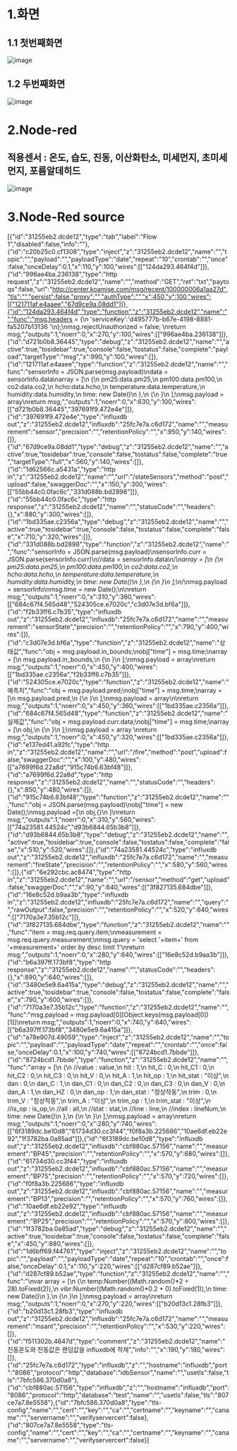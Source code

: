 # 1.화면
## 1.1 첫번째화면
![image](https://user-images.githubusercontent.com/105696818/168772361-0de4a9bd-bfbd-437f-bdfc-a5054492ec5b.png)
## 1.2 두번째화면
![image](https://user-images.githubusercontent.com/105696818/168772634-3477427f-18db-4e3b-a4ce-b9a7aff56655.png)

# 2.Node-red
## 적용센서 : 온도, 습도, 진동, 이산화탄소, 미세먼지, 초미세먼지, 포름알데히드
![image](https://user-images.githubusercontent.com/105696818/168933848-4efd4ee8-5d33-428d-97b7-1c5e7f2a3632.png)


# 3.Node-Red source
[{"id":"31255eb2.dcde12","type":"tab","label":"Flow 1","disabled":false,"info":""},{"id":"c20b25c0.cf1308","type":"inject","z":"31255eb2.dcde12","name":"","topic":"","payload":"","payloadType":"date","repeat":"10","crontab":"","once":false,"onceDelay":0.1,"x":110,"y":100,"wires":[["124da293.464f4d"]]},{"id":"996ae4ba.236138","type":"http request","z":"31255eb2.dcde12","name":"","method":"GET","ret":"txt","paytoqs":false,"url":"http://center.koamise.com/msg/recent/100000006a1aa27d","tls":"","persist":false,"proxy":"","authType":"","x":450,"y":100,"wires":[["121711af.e4aaee","67d9ce9a.08dd1"]]},{"id":"124da293.464f4d","type":"function","z":"31255eb2.dcde12","name":"","func":"msg.headers = {\n    'serviceKey':'d495777b-b67e-4198-8881-fa5207b13136 '\n};\nmsg.rejectUnauthorized = false; \nreturn msg;","outputs":1,"noerr":0,"x":270,"y":100,"wires":[["996ae4ba.236138"]]},{"id":"d721b0b8.36445","type":"debug","z":"31255eb2.dcde12","name":"","active":true,"tosidebar":true,"console":false,"tostatus":false,"complete":"payload","targetType":"msg","x":990,"y":100,"wires":[]},{"id":"121711af.e4aaee","type":"function","z":"31255eb2.dcde12","name":"","func":"sensorInfo = JSON.parse(msg.payload)\ndata = sensorInfo.data\narray = [\n            {\n                pm25:data.pm25,\n                pm100:data.pm100,\n                co2:data.co2,\n                hcho:data.hcho,\n                temperature:data.temperature,\n                humidity:data.humidity,\n                time: new Date()\n            },\n            {\n            }\n        ];\nmsg.payload = array\nreturn msg;","outputs":1,"noerr":0,"x":630,"y":100,"wires":[["d721b0b8.36445","397691f9.472e4e"]]},{"id":"397691f9.472e4e","type":"influxdb out","z":"31255eb2.dcde12","influxdb":"25fc7e7a.c6d172","name":"","measurement":"sensor","precision":"","retentionPolicy":"","x":950,"y":140,"wires":[]},{"id":"67d9ce9a.08dd1","type":"debug","z":"31255eb2.dcde12","name":"","active":true,"tosidebar":true,"console":false,"tostatus":false,"complete":"true","targetType":"full","x":560,"y":140,"wires":[]},{"id":"1d62566c.a5431a","type":"http in","z":"31255eb2.dcde12","name":"","url":"/stateSensors","method":"post","upload":false,"swaggerDoc":"","x":150,"y":300,"wires":[["55bb44c0.0fac6c","331d088b.bd2898"]]},{"id":"55bb44c0.0fac6c","type":"http response","z":"31255eb2.dcde12","name":"","statusCode":"","headers":{},"x":880,"y":300,"wires":[]},{"id":"1bd335ae.c2356a","type":"debug","z":"31255eb2.dcde12","name":"","active":true,"tosidebar":true,"console":false,"tostatus":false,"complete":"false","x":710,"y":320,"wires":[]},{"id":"331d088b.bd2898","type":"function","z":"31255eb2.dcde12","name":"","func":"sensorInfo = JSON.parse(msg.payload)\nsensorInfo.curr = JSON.parse(sensorInfo.curr)\n//data = sensorInfo.data\n/*\narray = [\n            {\n                pm25:data.pm25,\n                pm100:data.pm100,\n                co2:data.co2,\n                hcho:data.hcho,\n                temperature:data.temperature,\n                humidity:data.humidity,\n                time: new Date()\n            },\n            {\n            }\n        ];\n*/\nmsg.payload = sensorInfo\nmsg.time = new Date();\n\nreturn msg;","outputs":1,"noerr":0,"x":310,"y":360,"wires":[["684c67f4.565d48","524305ce.e7020c","c3d07e3d.bf6a"]]},{"id":"f2b33ff6.c7b35","type":"influxdb out","z":"31255eb2.dcde12","influxdb":"25fc7e7a.c6d172","name":"","measurement":"sensorState","precision":"","retentionPolicy":"","x":790,"y":400,"wires":[]},{"id":"c3d07e3d.bf6a","type":"function","z":"31255eb2.dcde12","name":"상태값","func":"obj = msg.payload.in_bounds;\nobj[\"time\"] = msg.time;\narray = [\n            msg.payload.in_bounds,\n            {\n            }\n        ];\nmsg.payload = array\nreturn msg;","outputs":1,"noerr":0,"x":450,"y":400,"wires":[["1bd335ae.c2356a","f2b33ff6.c7b35"]]},{"id":"524305ce.e7020c","type":"function","z":"31255eb2.dcde12","name":"예측치","func":"obj = msg.payload.pred;\nobj[\"time\"] = msg.time;\narray = [\n            msg.payload.pred,\n            {\n            }\n        ];\nmsg.payload = array\n\nreturn msg;","outputs":1,"noerr":0,"x":450,"y":360,"wires":[["1bd335ae.c2356a"]]},{"id":"684c67f4.565d48","type":"function","z":"31255eb2.dcde12","name":"실제값","func":"obj = msg.payload.curr.data;\nobj[\"time\"] = msg.time;\narray = [\n            obj,\n            {\n            }\n        ];\nmsg.payload = array \nreturn msg;","outputs":1,"noerr":0,"x":450,"y":320,"wires":[["1bd335ae.c2356a"]]},{"id":"e137ed41.a92fc","type":"http in","z":"31255eb2.dcde12","name":"","url":"/fire","method":"post","upload":false,"swaggerDoc":"","x":100,"y":480,"wires":[["a7699f6d.22a8d","915c74b6.63bf48"]]},{"id":"a7699f6d.22a8d","type":"http response","z":"31255eb2.dcde12","name":"","statusCode":"","headers":{},"x":850,"y":480,"wires":[]},{"id":"915c74b6.63bf48","type":"function","z":"31255eb2.dcde12","name":"","func":"obj = JSON.parse(msg.payload)\nobj[\"time\"] = new Date();\nmsg.payload =[\n    obj,{}\n    ]\nreturn msg;","outputs":1,"noerr":0,"x":310,"y":560,"wires":[["74a23581.44524c","d93b6844.65b3b8"]]},{"id":"d93b6844.65b3b8","type":"debug","z":"31255eb2.dcde12","name":"","active":true,"tosidebar":true,"console":false,"tostatus":false,"complete":"false","x":510,"y":520,"wires":[]},{"id":"74a23581.44524c","type":"influxdb out","z":"31255eb2.dcde12","influxdb":"25fc7e7a.c6d172","name":"","measurement":"fireState","precision":"","retentionPolicy":"","x":580,"y":560,"wires":[]},{"id":"6e292cbc.ac8474","type":"http in","z":"31255eb2.dcde12","name":"","url":"/sensor","method":"get","upload":false,"swaggerDoc":"","x":90,"y":640,"wires":[["3f827135.684dbe"]]},{"id":"16e8c52d.b9aa3b","type":"influxdb in","z":"31255eb2.dcde12","influxdb":"25fc7e7a.c6d172","name":"","query":"","rawOutput":false,"precision":"","retentionPolicy":"","x":520,"y":640,"wires":[["7170a3e7.35b12c"]]},{"id":"3f827135.684dbe","type":"function","z":"31255eb2.dcde12","name":"","func":"item = msg.req.query.item;\nmeasurement = msg.req.query.measurement;\nmsg.query = 'select '+item+' from '+measurement+' order by desc limit 1'\nreturn msg;","outputs":1,"noerr":0,"x":280,"y":640,"wires":[["16e8c52d.b9aa3b"]]},{"id":"b6a397ff.173bf8","type":"http response","z":"31255eb2.dcde12","name":"","statusCode":"","headers":{},"x":890,"y":640,"wires":[]},{"id":"3480e5e9.6a415a","type":"debug","z":"31255eb2.dcde12","name":"","active":true,"tosidebar":true,"console":false,"tostatus":false,"complete":"false","x":790,"y":600,"wires":[]},{"id":"7170a3e7.35b12c","type":"function","z":"31255eb2.dcde12","name":"","func":"msg.payload = msg.payload[0][Object.keys(msg.payload[0])[1]]\nreturn msg;","outputs":1,"noerr":0,"x":740,"y":640,"wires":[["b6a397ff.173bf8","3480e5e9.6a415a"]]},{"id":"a78e907d.49059","type":"inject","z":"31255eb2.dcde12","name":"","topic":"","payload":"","payloadType":"date","repeat":"","crontab":"","once":false,"onceDelay":0.1,"x":100,"y":740,"wires":[["8724bcd1.7bbde"]]},{"id":"8724bcd1.7bbde","type":"function","z":"31255eb2.dcde12","name":"","func":"array = [\n            {\n                //value : value,\n                hit : 1,\n                hit_C : 0,\n                hit_C1 : 0,\n                hit_C2 : 0,\n                hit_C3 : 0,\n                hit_V : 0,\n                hit_A : 1,\n                hit_op : 1,\n                hit_stat : \"이상\",\n                dan : 0,\n                dan_C : 1,\n                dan_C1 : 0,\n                dan_C2 : 0,\n                dan_C3 : 0,\n                dan_V : 0,\n                dan_A : 1,\n                dan_HZ : 0,\n                dan_op : 1,\n                dan_stat : \"정상작동\",\n                trim : 0,\n                trim_V : \"정상작동\",\n                trim_A : \"이상\",\n                trim_op : 1,\n                trim_stat : \"이상\",\n                //is_op : is_op,\n                //all : all,\n                //stat : stat,\n                //line : line,\n                //index : lineNum,\n                time: new Date()\n            },\n            {\n                \n            }\n        ];\nmsg.payload = array\nreturn msg;","outputs":1,"noerr":0,"x":280,"y":740,"wires":[["6f3189dc.be10d8","61734d30.cc3f44","f0f8a3b.225686","10ae6df.eb22e92","1f3782ba.0a85ad"]]},{"id":"6f3189dc.be10d8","type":"influxdb out","z":"31255eb2.dcde12","influxdb":"cbf880ac.57156","name":"","measurement":"BP45","precision":"","retentionPolicy":"","x":570,"y":680,"wires":[]},{"id":"61734d30.cc3f44","type":"influxdb out","z":"31255eb2.dcde12","influxdb":"cbf880ac.57156","name":"","measurement":"BP75","precision":"","retentionPolicy":"","x":570,"y":720,"wires":[]},{"id":"f0f8a3b.225686","type":"influxdb out","z":"31255eb2.dcde12","influxdb":"cbf880ac.57156","name":"","measurement":"BP13","precision":"","retentionPolicy":"","x":570,"y":760,"wires":[]},{"id":"10ae6df.eb22e92","type":"influxdb out","z":"31255eb2.dcde12","influxdb":"cbf880ac.57156","name":"","measurement":"BP25","precision":"","retentionPolicy":"","x":570,"y":800,"wires":[]},{"id":"1f3782ba.0a85ad","type":"debug","z":"31255eb2.dcde12","name":"","active":true,"tosidebar":true,"console":false,"tostatus":false,"complete":"false","x":450,"y":880,"wires":[]},{"id":"1d6bff69.f44761","type":"inject","z":"31255eb2.dcde12","name":"","topic":"","payload":"","payloadType":"date","repeat":"10","crontab":"","once":false,"onceDelay":0.1,"x":110,"y":220,"wires":[["d287cf89.b52ae"]]},{"id":"d287cf89.b52ae","type":"function","z":"31255eb2.dcde12","name":"","func":"\nvar array = [\n            {\n                temp:Number((Math.random()*2 + 28).toFixed(2)),\n                vibr:Number((Math.random()*0.2 + 0).toFixed(1)),\n                time: new Date()\n            },\n            {\n            }\n        ];\nmsg.payload = array\nreturn msg;","outputs":1,"noerr":0,"x":270,"y":220,"wires":[["b20d13c1.28fb3"]]},{"id":"b20d13c1.28fb3","type":"influxdb out","z":"31255eb2.dcde12","influxdb":"25fc7e7a.c6d172","name":"","measurement":"msant","precision":"","retentionPolicy":"","x":530,"y":220,"wires":[]},{"id":"f511302b.4847d","type":"comment","z":"31255eb2.dcde12","name":"진동온도와 진동값은 랜덤값을 influxdb에 적재","info":"","x":190,"y":180,"wires":[]},{"id":"25fc7e7a.c6d172","type":"influxdb","z":"","hostname":"influxdb","port":"8086","protocol":"http","database":"idbSensor","name":"","usetls":false,"tls":"7bfc586.370d0a8"},{"id":"cbf880ac.57156","type":"influxdb","z":"","hostname":"influxdb","port":"8086","protocol":"http","database":"test","name":"","usetls":false,"tls":"807ce7a7.8e5558"},{"id":"7bfc586.370d0a8","type":"tls-config","name":"","cert":"","key":"","ca":"","certname":"","keyname":"","caname":"","servername":"","verifyservercert":false},{"id":"807ce7a7.8e5558","type":"tls-config","name":"","cert":"","key":"","ca":"","certname":"","keyname":"","caname":"","servername":"","verifyservercert":false}]

